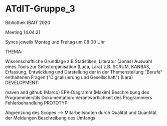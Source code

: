 # ATdIT-Gruppe_3
Bibliothek IBAIT 2020


Meeting 14.04.21

Syncs jeweils Montag und Freitag um 08:00 Uhr

THEMA:

Wissenschaftliche Grundlage z.B Statistiken, Literatur (Jonas)
Auswahl eines Tools zur Selbstorganisation (Luca, Lara) z.B. SCRUM, KANBAS,
Erfassung, Entwicklung und Darstellung der in der Themenstellung "Berufe" enthaltenen Fragen ("Digitalisierung und Gesellschaft") (Lara)
DEVELOPMENT:

maven and github (Marco)
EPK-Diagramm (Maxim)
Beschreibung des Programmierstils
Dokumentation: Verantwortlichkeit des Programmiers
Fehlerbehandlung
PROTOTYP:

Abgrenzung des Scopes --> Mitarbeitsnoten durch Qualität und Quantität der Meldungen
Beschreibung des Umfangs
